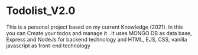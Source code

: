 # TodoIist_V2.0
This is a personal project based on my current Knowledge (2021). In this you can Create your todos and manage it . It uses MONGO DB as data base, Express and NodeJs for backend technology and HTML, EJS, CSS, vanilla javascript as front-end technology
